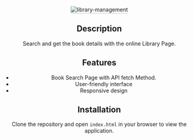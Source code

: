 
<div align="center"><link rel="stylesheet" href="index.css">

<img src="https://assets.ccbp.in/frontend/content/dynamic-webapps/library-management-output-v1.gif" alt="library-management" style="max-width: 300px; box-shadow: rgba(0, 0, 0, 0.12) 0px 2.8px 2.2px;">

## Description
 Search and get the book details with the online Library Page.

## Features
- Book Search Page with API fetch Method.
- User-friendly interface
- Responsive design

## Installation

Clone the repository and open `index.html` in your browser to view the application.
